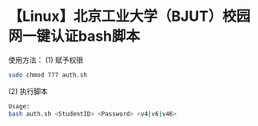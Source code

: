 # 【Linux】北京工业大学（BJUT）校园网一键认证bash脚本
使用方法：
(1) 赋予权限
```bash
sudo chmod 777 auth.sh
```
(2) 执行脚本
```bash
Usage:
bash auth.sh <StudentID> <Password> <v4|v6|v46>
```
